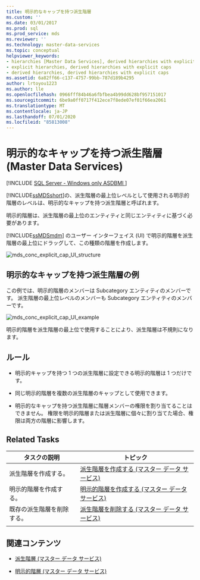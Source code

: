 ```yaml
---
title: 明示的なキャップを持つ派生階層
ms.custom: ''
ms.date: 03/01/2017
ms.prod: sql
ms.prod_service: mds
ms.reviewer: ''
ms.technology: master-data-services
ms.topic: conceptual
helpviewer_keywords:
- hierarchies [Master Data Services], derived hierarchies with explicit caps
- explicit hierarchies, derived hierarchies with explicit caps
- derived hierarchies, derived hierarchies with explicit caps
ms.assetid: 6a82ff66-c137-4757-99bb-787d189b4295
author: lrtoyou1223
ms.author: lle
ms.openlocfilehash: 0966fff84b46a6fbfbea4b99dd628bf957151017
ms.sourcegitcommit: 6be9a0ff0717f412ece7f8ede07ef01f66ea2061
ms.translationtype: MT
ms.contentlocale: ja-JP
ms.lasthandoff: 07/01/2020
ms.locfileid: "85813008"
---
```

# <a name="derived-hierarchies-with-explicit-caps-master-data-services"></a>明示的なキャップを持つ派生階層 (Master Data Services)

[!INCLUDE [SQL Server - Windows only ASDBMI  ](../includes/applies-to-version/sql-windows-only-asdbmi.md)]

  [!INCLUDE[ssMDSshort](../includes/ssmdsshort-md.md)]の、派生階層の最上位レベルとして使用される明示的階層のレベルは、明示的なキャップを持つ派生階層と呼ばれます。  
  
 明示的階層は、派生階層の最上位のエンティティと同じエンティティに基づく必要があります。  
  
 [!INCLUDE[ssMDSmdm](../includes/ssmdsmdm-md.md)] のユーザー インターフェイス (UI) で明示的階層を派生階層の最上位にドラッグして、この種類の階層を作成します。  
  
 ![mds_conc_explicit_cap_UI_structure](../master-data-services/media/mds-conc-explicit-cap-ui-structure.gif "mds_conc_explicit_cap_UI_structure")  
  
## <a name="derived-hierarchy-with-explicit-cap-example"></a>明示的なキャップを持つ派生階層の例  
 この例では、明示的階層のメンバーは Subcategory エンティティのメンバーです。 派生階層の最上位レベルのメンバーも Subcategory エンティティのメンバーです。  
  
 ![mds_conc_explicit_cap_UI_example](../master-data-services/media/mds-conc-explicit-cap-ui-example.gif "mds_conc_explicit_cap_UI_example")  
  
 明示的階層を派生階層の最上位で使用することにより、派生階層は不規則になります。  
  
## <a name="rules"></a>ルール  
  
-   明示的キャップを持つ 1 つの派生階層に設定できる明示的階層は 1 つだけです。  
  
-   同じ明示的階層を複数の派生階層のキャップとして使用できます。  
  
-   明示的なキャップを持つ派生階層に階層メンバーの権限を割り当てることはできません。 権限を明示的階層または派生階層に個々に割り当てた場合、権限は両方の階層に影響します。  
  
## <a name="related-tasks"></a>Related Tasks  
  
|タスクの説明|トピック|  
|----------------------|-----------|  
|派生階層を作成する。|[派生階層を作成する (マスター データ サービス)](../master-data-services/create-a-derived-hierarchy-master-data-services.md)|  
|明示的階層を作成する。|[明示的階層を作成する (マスター データ サービス)](../master-data-services/create-an-explicit-hierarchy-master-data-services.md)|  
|既存の派生階層を削除する。|[派生階層を削除する (マスター データ サービス)](../master-data-services/delete-a-derived-hierarchy-master-data-services.md)|  
|||  
  
## <a name="related-content"></a>関連コンテンツ  
  
-   [派生階層 (マスター データ サービス)](../master-data-services/derived-hierarchies-master-data-services.md)  
  
-   [明示的階層 (マスター データ サービス)](../master-data-services/explicit-hierarchies-master-data-services.md)  
  
  
